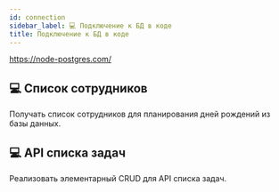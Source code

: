 ```yaml
---
id: connection
sidebar_label: 💻 Подключение к БД в коде
title: Подключение к БД в коде
---
```


https://node-postgres.com/

## 💻 Список сотрудников
Получать список сотрудников для планирования дней рождений из базы данных.

## 💻 API списка задач
Реализовать элементарный CRUD для API списка задач. 

